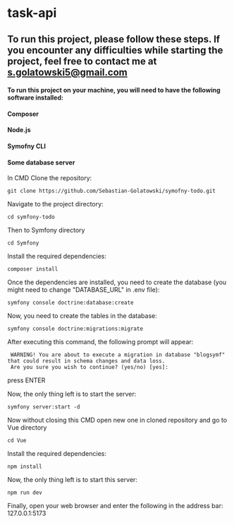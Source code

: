 # task-api

## To run this project, please follow these steps. If you encounter any difficulties while starting the project, feel free to contact me at s.golatowski5@gmail.com
#### To run this project on your machine, you will need to have the following software installed:
#### Composer
#### Node.js
#### Symofny CLI 
#### Some database server

In CMD
Clone the repository:
```
git clone https://github.com/Sebastian-Golatowski/symofny-todo.git
```

Navigate to the project directory:
```
cd symfony-todo
```

Then to Symfony directory
```
cd Symfony
```

Install the required dependencies:
```
composer install
```

Once the dependencies are installed, you need to create the database (you might need to change "DATABASE_URL" in .env file):
```
symfony console doctrine:database:create
```

Now, you need to create the tables in the database:
```
symfony console doctrine:migrations:migrate
```

After executing this command, the following prompt will appear:
```
 WARNING! You are about to execute a migration in database "blogsymf" that could result in schema changes and data loss. 
 Are you sure you wish to continue? (yes/no) [yes]:
```
press ENTER

Now, the only thing left is to start the server:
```
symfony server:start -d
```

Now without closing this CMD open new one in cloned repository
and go to Vue directory
```
cd Vue
```

Install the required dependencies:
```
npm install
```

Now, the only thing left is to start this server:
```
npm run dev
```

Finally, open your web browser and enter the following in the address bar: 127.0.0.1:5173